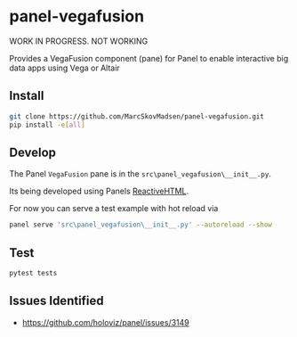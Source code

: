 # panel-vegafusion

WORK IN PROGRESS. NOT WORKING

Provides a VegaFusion component (pane) for Panel to enable interactive big data apps using Vega or Altair

## Install

```bash
git clone https://github.com/MarcSkovMadsen/panel-vegafusion.git
pip install -e[all]
```

## Develop

The Panel `VegaFusion` pane is in the `src\panel_vegafusion\__init__.py`.

Its being developed using Panels [ReactiveHTML](https://panel.holoviz.org/user_guide/Custom_Components.html#reactivehtml-components).

For now you can serve a test example with hot reload via

```bash
panel serve 'src\panel_vegafusion\__init__.py' --autoreload --show
```

## Test

```bash
pytest tests
```

## Issues Identified

- https://github.com/holoviz/panel/issues/3149